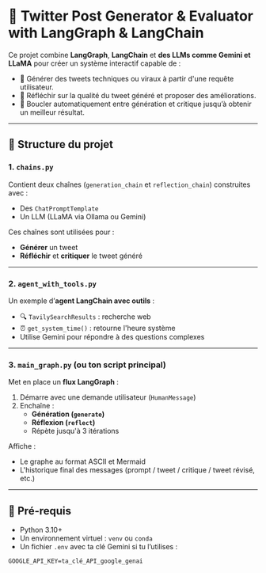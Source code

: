 # 🧠 Twitter Post Generator & Evaluator with LangGraph & LangChain

Ce projet combine **LangGraph**, **LangChain** et **des LLMs comme Gemini et LLaMA** pour créer un système interactif capable de :

- 📝 Générer des tweets techniques ou viraux à partir d'une requête utilisateur.
- 🤖 Réfléchir sur la qualité du tweet généré et proposer des améliorations.
- 🔁 Boucler automatiquement entre génération et critique jusqu’à obtenir un meilleur résultat.

---

## 📁 Structure du projet

### 1. `chains.py`

Contient deux chaînes (`generation_chain` et `reflection_chain`) construites avec :
- Des `ChatPromptTemplate`
- Un LLM (LLaMA via Ollama ou Gemini)

Ces chaînes sont utilisées pour :
- **Générer** un tweet
- **Réfléchir** et **critiquer** le tweet généré

---

### 2. `agent_with_tools.py`

Un exemple d’**agent LangChain avec outils** :
- 🔍 `TavilySearchResults` : recherche web
- ⏰ `get_system_time()` : retourne l'heure système
- Utilise Gemini pour répondre à des questions complexes

---

### 3. `main_graph.py` (ou ton script principal)

Met en place un **flux LangGraph** :
1. Démarre avec une demande utilisateur (`HumanMessage`)
2. Enchaîne :
   - **Génération (`generate`)**
   - **Réflexion (`reflect`)**
   - Répète jusqu'à 3 itérations

Affiche :
- Le graphe au format ASCII et Mermaid
- L'historique final des messages (prompt / tweet / critique / tweet révisé, etc.)

---

## 🔧 Pré-requis

- Python 3.10+
- Un environnement virtuel : `venv` ou `conda`
- Un fichier `.env` avec ta clé Gemini si tu l’utilises :

```env
GOOGLE_API_KEY=ta_clé_API_google_genai
